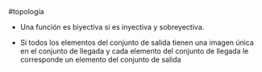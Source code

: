 #topología 

- Una función es biyectiva si es inyectiva y sobreyectiva.

- Si todos los elementos del conjunto de salida tienen una imagen única en el conjunto de llegada y cada elemento del conjunto de llegada le corresponde un elemento del conjunto de salida